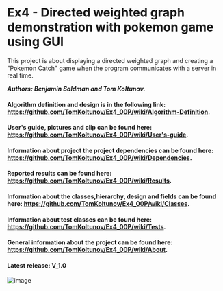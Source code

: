 # Ex4 - Directed weighted graph demonstration with pokemon game using GUI
This project is about displaying a directed weighted graph and creating a "Pokemon Catch" game when the program communicates with a server in real time.

***Authors: Benjamin Saldman and Tom Koltunov.***

#### Algorithm definition and design is in the following link:  https://github.com/TomKoltunov/Ex4_00P/wiki/Algorithm-Definition.
#### User's guide, pictures and clip can be found here: https://github.com/TomKoltunov/Ex4_00P/wiki/User's-guide.
#### Information about project the project dependencies can be found here: https://github.com/TomKoltunov/Ex4_00P/wiki/Dependencies.
#### Reported results can be found here: https://github.com/TomKoltunov/Ex4_00P/wiki/Results.
#### Information about the classes,hierarchy, design and fields can be found here: https://github.com/TomKoltunov/Ex4_00P/wiki/Classes.
#### Information about test classes can be found here: https://github.com/TomKoltunov/Ex4_00P/wiki/Tests.
#### General information about the project can be found here: https://github.com/TomKoltunov/Ex4_00P/wiki/About.
#### Latest release: V_1.0

![image](https://user-images.githubusercontent.com/93070344/148648687-d5932b61-93ed-45d7-8dd3-180da29528cb.png)


